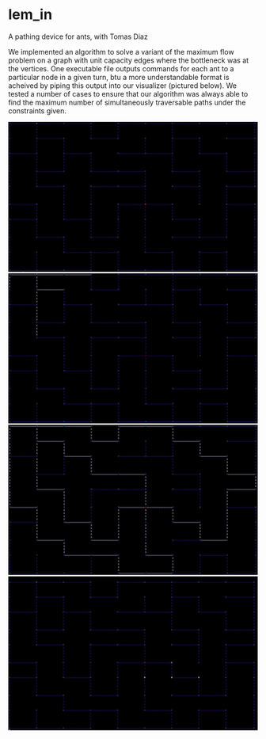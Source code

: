 # lem_in
A pathing device for ants, with Tomas Diaz

We implemented an algorithm to solve a variant of the maximum flow problem on a graph with unit capacity edges where the bottleneck was at the vertices. One executable file outputs commands for each ant to a particular node in a given turn, btu a more understandable format is acheived by piping this output into our visualizer (pictured below). We tested a number of cases to ensure that our algorithm was always able to find the maximum number of simultaneously traversable paths under the constraints given.

![](images/no-ants.png)
![](images/ant-start.png)
![](images/ant-transit.png)
![](images/ant-end.png)
